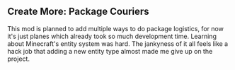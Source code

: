 ﻿## Create More: Package Couriers
This mod is planned to add multiple ways to do package logistics, for now it's just planes which already took so much development time.
Learning about Minecraft's entity system was hard. The jankyness of it all feels like a hack job that adding a new entity type almost made me give up on the project.


